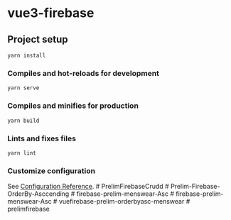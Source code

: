 # vue3-firebase

## Project setup
```
yarn install
```

### Compiles and hot-reloads for development
```
yarn serve
```

### Compiles and minifies for production
```
yarn build
```

### Lints and fixes files
```
yarn lint
```

### Customize configuration
See [Configuration Reference](https://cli.vuejs.org/config/).
#   P r e l i m F i r e b a s e C r u d d  
 #   P r e l i m - F i r e b a s e - O r d e r B y - A s c c e n d i n g  
 #   f i r e b a s e - p r e l i m - m e n s w e a r - A s c  
 #   f i r e b a s e - p r e l i m - m e n s w e a r - A s c  
 #   v u e f i r e b a s e - p r e l i m - o r d e r b y a s c - m e n s w e a r  
 #   p r e l i m f i r e b a s e  
 